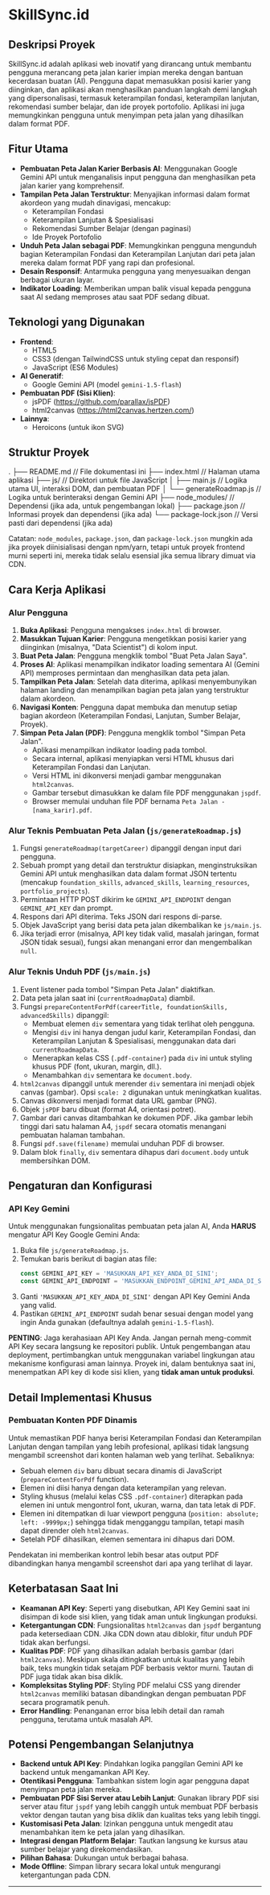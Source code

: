 # SkillSync.id

## Deskripsi Proyek
SkillSync.id adalah aplikasi web inovatif yang dirancang untuk membantu pengguna merancang peta jalan karier impian mereka dengan bantuan kecerdasan buatan (AI). Pengguna dapat memasukkan posisi karier yang diinginkan, dan aplikasi akan menghasilkan panduan langkah demi langkah yang dipersonalisasi, termasuk keterampilan fondasi, keterampilan lanjutan, rekomendasi sumber belajar, dan ide proyek portofolio. Aplikasi ini juga memungkinkan pengguna untuk menyimpan peta jalan yang dihasilkan dalam format PDF.

## Fitur Utama
-   **Pembuatan Peta Jalan Karier Berbasis AI**: Menggunakan Google Gemini API untuk menganalisis input pengguna dan menghasilkan peta jalan karier yang komprehensif.
-   **Tampilan Peta Jalan Terstruktur**: Menyajikan informasi dalam format akordeon yang mudah dinavigasi, mencakup:
    -   Keterampilan Fondasi
    -   Keterampilan Lanjutan & Spesialisasi
    -   Rekomendasi Sumber Belajar (dengan paginasi)
    -   Ide Proyek Portofolio
-   **Unduh Peta Jalan sebagai PDF**: Memungkinkan pengguna mengunduh bagian Keterampilan Fondasi dan Keterampilan Lanjutan dari peta jalan mereka dalam format PDF yang rapi dan profesional.
-   **Desain Responsif**: Antarmuka pengguna yang menyesuaikan dengan berbagai ukuran layar.
-   **Indikator Loading**: Memberikan umpan balik visual kepada pengguna saat AI sedang memproses atau saat PDF sedang dibuat.

## Teknologi yang Digunakan
-   **Frontend**:
    -   HTML5
    -   CSS3 (dengan TailwindCSS untuk styling cepat dan responsif)
    -   JavaScript (ES6 Modules)
-   **AI Generatif**:
    -   Google Gemini API (model `gemini-1.5-flash`)
-   **Pembuatan PDF (Sisi Klien)**:
    -   jsPDF (https://github.com/parallax/jsPDF)
    -   html2canvas (https://html2canvas.hertzen.com/)
-   **Lainnya**:
    -   Heroicons (untuk ikon SVG)

## Struktur Proyek
.   ├── README.md // File dokumentasi ini 
    ├── index.html // Halaman utama aplikasi 
    ├── js/ // Direktori untuk file JavaScript │ 
    ├── main.js // Logika utama UI, interaksi DOM, dan pembuatan PDF 
    │     └── generateRoadmap.js // Logika untuk berinteraksi dengan Gemini API 
    ├── node_modules/ // Dependensi (jika ada, untuk pengembangan lokal) 
    ├── package.json // Informasi proyek dan dependensi (jika ada) 
        └── package-lock.json // Versi pasti dari dependensi (jika ada)

Catatan: `node_modules`, `package.json`, dan `package-lock.json` mungkin ada jika proyek diinisialisasi dengan npm/yarn, tetapi untuk proyek frontend murni seperti ini, mereka tidak selalu esensial jika semua library dimuat via CDN.

## Cara Kerja Aplikasi

### Alur Pengguna
1.  **Buka Aplikasi**: Pengguna mengakses `index.html` di browser.
2.  **Masukkan Tujuan Karier**: Pengguna mengetikkan posisi karier yang diinginkan (misalnya, "Data Scientist") di kolom input.
3.  **Buat Peta Jalan**: Pengguna mengklik tombol "Buat Peta Jalan Saya".
4.  **Proses AI**: Aplikasi menampilkan indikator loading sementara AI (Gemini API) memproses permintaan dan menghasilkan data peta jalan.
5.  **Tampilkan Peta Jalan**: Setelah data diterima, aplikasi menyembunyikan halaman landing dan menampilkan bagian peta jalan yang terstruktur dalam akordeon.
6.  **Navigasi Konten**: Pengguna dapat membuka dan menutup setiap bagian akordeon (Keterampilan Fondasi, Lanjutan, Sumber Belajar, Proyek).
7.  **Simpan Peta Jalan (PDF)**: Pengguna mengklik tombol "Simpan Peta Jalan".
    -   Aplikasi menampilkan indikator loading pada tombol.
    -   Secara internal, aplikasi menyiapkan versi HTML khusus dari Keterampilan Fondasi dan Lanjutan.
    -   Versi HTML ini dikonversi menjadi gambar menggunakan `html2canvas`.
    -   Gambar tersebut dimasukkan ke dalam file PDF menggunakan `jspdf`.
    -   Browser memulai unduhan file PDF bernama `Peta Jalan - [nama_karir].pdf`.

### Alur Teknis Pembuatan Peta Jalan (`js/generateRoadmap.js`)
1.  Fungsi `generateRoadmap(targetCareer)` dipanggil dengan input dari pengguna.
2.  Sebuah prompt yang detail dan terstruktur disiapkan, menginstruksikan Gemini API untuk menghasilkan data dalam format JSON tertentu (mencakup `foundation_skills`, `advanced_skills`, `learning_resources`, `portfolio_projects`).
3.  Permintaan HTTP POST dikirim ke `GEMINI_API_ENDPOINT` dengan `GEMINI_API_KEY` dan prompt.
4.  Respons dari API diterima. Teks JSON dari respons di-parse.
5.  Objek JavaScript yang berisi data peta jalan dikembalikan ke `js/main.js`.
6.  Jika terjadi error (misalnya, API key tidak valid, masalah jaringan, format JSON tidak sesuai), fungsi akan menangani error dan mengembalikan `null`.

### Alur Teknis Unduh PDF (`js/main.js`)
1.  Event listener pada tombol "Simpan Peta Jalan" diaktifkan.
2.  Data peta jalan saat ini (`currentRoadmapData`) diambil.
3.  Fungsi `prepareContentForPdf(careerTitle, foundationSkills, advancedSkills)` dipanggil:
    -   Membuat elemen `div` sementara yang tidak terlihat oleh pengguna.
    -   Mengisi `div` ini hanya dengan judul karir, Keterampilan Fondasi, dan Keterampilan Lanjutan & Spesialisasi, menggunakan data dari `currentRoadmapData`.
    -   Menerapkan kelas CSS (`.pdf-container`) pada `div` ini untuk styling khusus PDF (font, ukuran, margin, dll.).
    -   Menambahkan `div` sementara ke `document.body`.
4.  `html2canvas` dipanggil untuk merender `div` sementara ini menjadi objek canvas (gambar). Opsi `scale: 2` digunakan untuk meningkatkan kualitas.
5.  Canvas dikonversi menjadi format data URL gambar (PNG).
6.  Objek `jsPDF` baru dibuat (format A4, orientasi potret).
7.  Gambar dari canvas ditambahkan ke dokumen PDF. Jika gambar lebih tinggi dari satu halaman A4, `jspdf` secara otomatis menangani pembuatan halaman tambahan.
8.  Fungsi `pdf.save(filename)` memulai unduhan PDF di browser.
9.  Dalam blok `finally`, `div` sementara dihapus dari `document.body` untuk membersihkan DOM.

## Pengaturan dan Konfigurasi

### API Key Gemini
Untuk menggunakan fungsionalitas pembuatan peta jalan AI, Anda **HARUS** mengatur API Key Google Gemini Anda:
1.  Buka file `js/generateRoadmap.js`.
2.  Temukan baris berikut di bagian atas file:
    ```javascript
    const GEMINI_API_KEY = 'MASUKKAN_API_KEY_ANDA_DI_SINI';
    const GEMINI_API_ENDPOINT = 'MASUKKAN_ENDPOINT_GEMINI_API_ANDA_DI_SINI'; // Contoh: 'https://generativelanguage.googleapis.com/v1beta/models/gemini-1.5-flash:generateContent'
    ```
3.  Ganti `'MASUKKAN_API_KEY_ANDA_DI_SINI'` dengan API Key Gemini Anda yang valid.
4.  Pastikan `GEMINI_API_ENDPOINT` sudah benar sesuai dengan model yang ingin Anda gunakan (defaultnya adalah `gemini-1.5-flash`).

**PENTING**: Jaga kerahasiaan API Key Anda. Jangan pernah meng-commit API Key secara langsung ke repositori publik. Untuk pengembangan atau deployment, pertimbangkan untuk menggunakan variabel lingkungan atau mekanisme konfigurasi aman lainnya. Proyek ini, dalam bentuknya saat ini, menempatkan API key di kode sisi klien, yang **tidak aman untuk produksi**.

## Detail Implementasi Khusus

### Pembuatan Konten PDF Dinamis
Untuk memastikan PDF hanya berisi Keterampilan Fondasi dan Keterampilan Lanjutan dengan tampilan yang lebih profesional, aplikasi tidak langsung mengambil screenshot dari konten halaman web yang terlihat. Sebaliknya:
-   Sebuah elemen `div` baru dibuat secara dinamis di JavaScript (`prepareContentForPdf` function).
-   Elemen ini diisi hanya dengan data keterampilan yang relevan.
-   Styling khusus (melalui kelas CSS `.pdf-container`) diterapkan pada elemen ini untuk mengontrol font, ukuran, warna, dan tata letak di PDF.
-   Elemen ini ditempatkan di luar viewport pengguna (`position: absolute; left: -9999px;`) sehingga tidak mengganggu tampilan, tetapi masih dapat dirender oleh `html2canvas`.
-   Setelah PDF dihasilkan, elemen sementara ini dihapus dari DOM.

Pendekatan ini memberikan kontrol lebih besar atas output PDF dibandingkan hanya mengambil screenshot dari apa yang terlihat di layar.

## Keterbatasan Saat Ini
-   **Keamanan API Key**: Seperti yang disebutkan, API Key Gemini saat ini disimpan di kode sisi klien, yang tidak aman untuk lingkungan produksi.
-   **Ketergantungan CDN**: Fungsionalitas `html2canvas` dan `jspdf` bergantung pada ketersediaan CDN. Jika CDN down atau diblokir, fitur unduh PDF tidak akan berfungsi.
-   **Kualitas PDF**: PDF yang dihasilkan adalah berbasis gambar (dari `html2canvas`). Meskipun skala ditingkatkan untuk kualitas yang lebih baik, teks mungkin tidak setajam PDF berbasis vektor murni. Tautan di PDF juga tidak akan bisa diklik.
-   **Kompleksitas Styling PDF**: Styling PDF melalui CSS yang dirender `html2canvas` memiliki batasan dibandingkan dengan pembuatan PDF secara programatik penuh.
-   **Error Handling**: Penanganan error bisa lebih detail dan ramah pengguna, terutama untuk masalah API.

## Potensi Pengembangan Selanjutnya
-   **Backend untuk API Key**: Pindahkan logika panggilan Gemini API ke backend untuk mengamankan API Key.
-   **Otentikasi Pengguna**: Tambahkan sistem login agar pengguna dapat menyimpan peta jalan mereka.
-   **Pembuatan PDF Sisi Server atau Lebih Lanjut**: Gunakan library PDF sisi server atau fitur `jspdf` yang lebih canggih untuk membuat PDF berbasis vektor dengan tautan yang bisa diklik dan kualitas teks yang lebih tinggi.
-   **Kustomisasi Peta Jalan**: Izinkan pengguna untuk mengedit atau menambahkan item ke peta jalan yang dihasilkan.
-   **Integrasi dengan Platform Belajar**: Tautkan langsung ke kursus atau sumber belajar yang direkomendasikan.
-   **Pilihan Bahasa**: Dukungan untuk berbagai bahasa.
-   **Mode Offline**: Simpan library secara lokal untuk mengurangi ketergantungan pada CDN.

---
